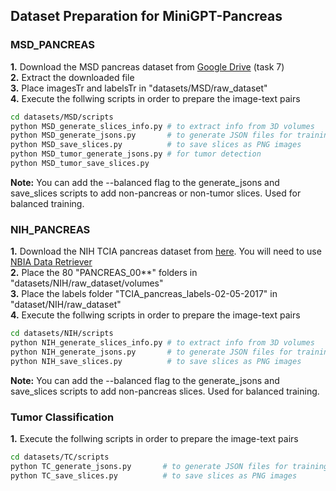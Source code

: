 ## Dataset Preparation for MiniGPT-Pancreas

### MSD_PANCREAS

**1.** Download the MSD pancreas dataset from [Google Drive](https://drive.google.com/drive/folders/1HqEgzS8BV2c7xYNrZdEAnrHk7osJJ--2) (task 7)   
**2.** Extract the downloaded file  
**3.** Place imagesTr and labelsTr in "datasets/MSD/raw_dataset"  
**4.** Execute the follwing scripts in order to prepare the image-text pairs
```bash
cd datasets/MSD/scripts
python MSD_generate_slices_info.py # to extract info from 3D volumes
python MSD_generate_jsons.py       # to generate JSON files for training and testing
python MSD_save_slices.py          # to save slices as PNG images
python MSD_tumor_generate_jsons.py # for tumor detection
python MSD_tumor_save_slices.py
```
**Note:** You can add the --balanced flag to the generate_jsons and save_slices scripts to add non-pancreas or non-tumor slices. Used for balanced training.

### NIH_PANCREAS

**1.** Download the NIH TCIA pancreas dataset from [here](https://www.cancerimagingarchive.net/collection/pancreas-ct/). You will need to use [NBIA Data Retriever](https://wiki.cancerimagingarchive.net/display/NBIA/Downloading+TCIA+Images)   
**2.** Place the 80 "PANCREAS_00**" folders in "datasets/NIH/raw_dataset/volumes"  
**3.** Place the labels folder "TCIA_pancreas_labels-02-05-2017" in "dataset/NIH/raw_dataset"  
**4.** Execute the follwing scripts in order to prepare the image-text pairs
```bash
cd datasets/NIH/scripts
python NIH_generate_slices_info.py # to extract info from 3D volumes
python NIH_generate_jsons.py       # to generate JSON files for training and testing
python NIH_save_slices.py          # to save slices as PNG images
```
**Note:** You can add the --balanced flag to the generate_jsons and save_slices scripts to add non-pancreas slices. Used for balanced training.

### Tumor Classification

**1.** Execute the follwing scripts in order to prepare the image-text pairs
```bash
cd datasets/TC/scripts
python TC_generate_jsons.py       # to generate JSON files for training and testing
python TC_save_slices.py          # to save slices as PNG images
```